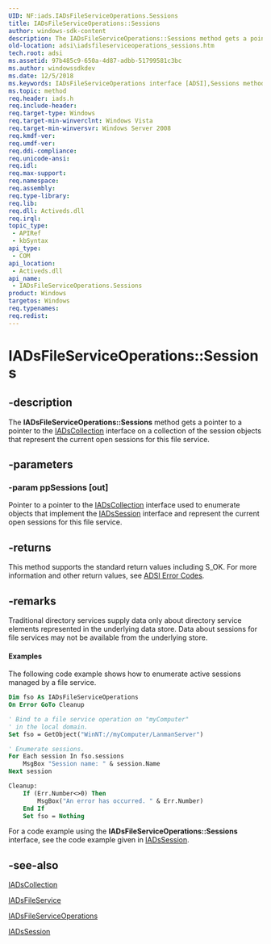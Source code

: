 ```yaml
---
UID: NF:iads.IADsFileServiceOperations.Sessions
title: IADsFileServiceOperations::Sessions
author: windows-sdk-content
description: The IADsFileServiceOperations::Sessions method gets a pointer to a pointer to the IADsCollection interface on a collection of the session objects that represent the current open sessions for this file service.
old-location: adsi\iadsfileserviceoperations_sessions.htm
tech.root: adsi
ms.assetid: 97b485c9-650a-4d87-adbb-51799581c3bc
ms.author: windowssdkdev
ms.date: 12/5/2018
ms.keywords: IADsFileServiceOperations interface [ADSI],Sessions method, IADsFileServiceOperations.Sessions, IADsFileServiceOperations::Sessions, Sessions, Sessions method [ADSI], Sessions method [ADSI],IADsFileServiceOperations interface, _ds_iadsfileserviceoperations_sessions, adsi.iadsfileserviceoperations__sessions, adsi.iadsfileserviceoperations_sessions, iads/IADsFileServiceOperations::Sessions
ms.topic: method
req.header: iads.h
req.include-header: 
req.target-type: Windows
req.target-min-winverclnt: Windows Vista
req.target-min-winversvr: Windows Server 2008
req.kmdf-ver: 
req.umdf-ver: 
req.ddi-compliance: 
req.unicode-ansi: 
req.idl: 
req.max-support: 
req.namespace: 
req.assembly: 
req.type-library: 
req.lib: 
req.dll: Activeds.dll
req.irql: 
topic_type:
 - APIRef
 - kbSyntax
api_type:
 - COM
api_location:
 - Activeds.dll
api_name:
 - IADsFileServiceOperations.Sessions
product: Windows
targetos: Windows
req.typenames: 
req.redist: 
---
```


# IADsFileServiceOperations::Sessions


## -description


The <b>IADsFileServiceOperations::Sessions</b> method gets a pointer to a pointer to the  <a href="https://msdn.microsoft.com/4552552b-c008-439a-95bf-eaf9ffd28b5f">IADsCollection</a> interface on a collection of the session objects that represent the current open sessions for this file service.


## -parameters




### -param ppSessions [out]

Pointer to a pointer to the <a href="https://msdn.microsoft.com/4552552b-c008-439a-95bf-eaf9ffd28b5f">IADsCollection</a> interface used to enumerate objects that implement the  <a href="https://msdn.microsoft.com/54621f0d-7478-4a6f-a96f-f3f93e64b281">IADsSession</a> interface and represent the current open sessions for this file service.


## -returns



This method supports the standard return values including S_OK. For more information and other return values, see  <a href="https://msdn.microsoft.com/573889e4-37af-4aca-afd7-ef06bcf8aa0d">ADSI Error Codes</a>.




## -remarks



Traditional directory services supply data only about directory service elements represented in the underlying data store. Data about sessions for file services may not be available from the underlying store.


#### Examples

The following code example shows how to enumerate active sessions managed by a file service.


```vb
Dim fso As IADsFileServiceOperations
On Error GoTo Cleanup

' Bind to a file service operation on "myComputer" 
' in the local domain.
Set fso = GetObject("WinNT://myComputer/LanmanServer")

' Enumerate sessions.
For Each session In fso.sessions
    MsgBox "Session name: " & session.Name
Next session

Cleanup:
    If (Err.Number<>0) Then
        MsgBox("An error has occurred. " & Err.Number)
    End If
    Set fso = Nothing

```


For a code example using the <b>IADsFileServiceOperations::Sessions</b> interface, see the code example given in  <a href="https://msdn.microsoft.com/54621f0d-7478-4a6f-a96f-f3f93e64b281">IADsSession</a>.

<div class="code"></div>



## -see-also




<a href="https://msdn.microsoft.com/4552552b-c008-439a-95bf-eaf9ffd28b5f">IADsCollection</a>



<a href="https://msdn.microsoft.com/328eedfe-7fdc-4e90-8bac-ab30944b8fbf">IADsFileService</a>



<a href="https://msdn.microsoft.com/91335658-8efb-4945-9862-f72e78d749d6">IADsFileServiceOperations</a>



<a href="https://msdn.microsoft.com/54621f0d-7478-4a6f-a96f-f3f93e64b281">IADsSession</a>
 

 

